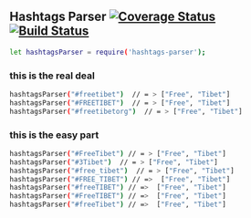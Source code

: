 
## Hashtags Parser [![Coverage Status](https://coveralls.io/repos/github/Naor-Tedgi/hashtags-parser/badge.svg?branch=master)](https://coveralls.io/github/Naor-Tedgi/hashtags-parser?branch=master) [![Build Status](https://travis-ci.org/Naor-Tedgi/hashtags-parser.svg?branch=master)](https://travis-ci.org/Naor-Tedgi/hashtags-parser)



```sh
let hashtagsParser = require('hashtags-parser');
```
###  this is the real deal
```sh
hashtagsParser("#freetibet")  // = > ["Free", "Tibet"]
hashtagsParser("#FREETIBET")  // = > ["Free", "Tibet"]
hashtagsParser("#freetibetorg")  // = > ["Free", "Tibet"]
```

### this is the easy part 
```sh
hashtagsParser("#FreeTibet") // = > ["Free", "Tibet"]
hashtagsParser("#3Tibet")  // = > ["Free", "Tibet"]
hashtagsParser("#free_tibet")  // = > ["Free", "Tibet"]
hashtagsParser("#FREE_TIBET") // =>  ["Free", "Tibet"]
hashtagsParser("#freeTIBET") // =>  ["Free", "Tibet"]
hashtagsParser("#FreeTIBET") // =>  ["Free", "Tibet"]
hashtagsParser("#freeTibet") // =>  ["Free", "Tibet"]


```
